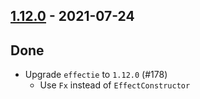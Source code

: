 ## [1.12.0](https://github.com/Kevin-Lee/logger-f/issues?utf8=%E2%9C%93&q=is%3Aissue+is%3Aclosed+milestone%3Amilestone18) - 2021-07-24

## Done
* Upgrade `effectie` to `1.12.0` (#178)
  - Use `Fx` instead of `EffectConstructor`
